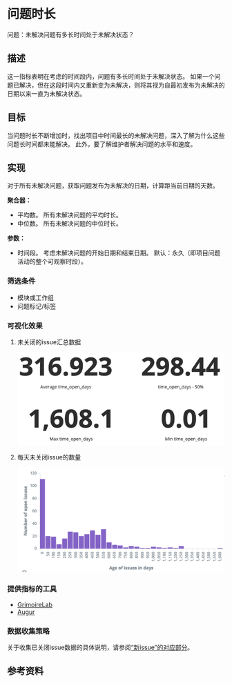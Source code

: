 # 问题时长

问题：未解决问题有多长时间处于未解决状态？

## 描述
这一指标表明在考虑的时间段内，问题有多长时间处于未解决状态。 如果一个问题已解决，但在这段时间内又重新变为未解决，则将其视为自最初发布为未解决的日期以来一直为未解决状态。

## 目标
当问题时长不断增加时，找出项目中时间最长的未解决问题，深入了解为什么这些问题长时间都未能解决。 此外，要了解维护者解决问题的水平和速度。

## 实现
对于所有未解决问题，获取问题发布为未解决的日期，计算距当前日期的天数。

**聚合器：**
* 平均数。 所有未解决问题的平均时长。
* 中位数。 所有未解决问题的中位时长。

**参数：**
* 时间段。 考虑未解决问题的开始日期和结束日期。 默认：永久（即项目问题活动的整个可观察时段）。

### 筛选条件
* 模块或工作组
* 问题标记/标签

### 可视化效果

1. 未关闭的issue汇总数据
   
   ![未解决issue的汇总数据](images/issue-age_open-issue-data.png)

2. 每天未关闭issue的数量
   
   ![每天未解决issue的计数](images/issue-age_open-issue-count-timeseries.png)

### 提供指标的工具

* [GrimoireLab](https://chaoss.github.io/grimoirelab/)
* [Augur](http://augur.osshealth.io/api_docs/#api-Evolution-Open_Issue_Age_Repo_)

### 数据收集策略

关于收集已关闭issue数据的具体说明，请参阅[“新issue”的对应部分](https://github.com/chaoss/wg-evolution/blob/master/metrics/Issues_New.md#data-collection-strategies)。

## 参考资料
